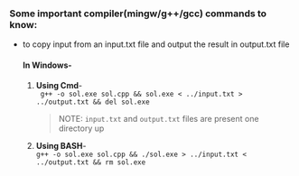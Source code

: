 ### Some important compiler(mingw/g++/gcc) commands to know:

- to copy input from an input.txt file and output the result in output.txt file
    #### In Windows- 
    1. **Using Cmd**-   
    ``` g++ -o sol.exe sol.cpp && sol.exe < ../input.txt > ../output.txt && del sol.exe```  
        > NOTE: `input.txt` and `output.txt` files are present one directory up
    
    2. **Using BASH**-  
    ```g++ -o sol.exe sol.cpp && ./sol.exe > ../input.txt < ../output.txt && rm sol.exe```

